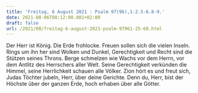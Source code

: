 ```yaml
---
title: 'Freitag, 6 August 2021 : Psalm 97(96),1-2.5-6.8-9.'
date: 2021-08-06T08:12:00.001+02:00
draft: false
url: /2021/08/freitag-6-august-2021-psalm-97961-25-68.html
---
```


Der Herr ist König. Die Erde frohlocke. Freuen sollen sich die vielen Inseln. Rings um ihn her sind Wolken und Dunkel, Gerechtigkeit und Recht sind die Stützen seines Throns. Berge schmelzen wie Wachs vor dem Herrn, vor dem Antlitz des Herrschers aller Welt. Seine Gerechtigkeit verkünden die Himmel, seine Herrlichkeit schauen alle Völker. Zion hört es und freut sich, Judas Töchter jubeln, Herr, über deine Gerichte. Denn du, Herr, bist der Höchste über der ganzen Erde, hoch erhaben über alle Götter.